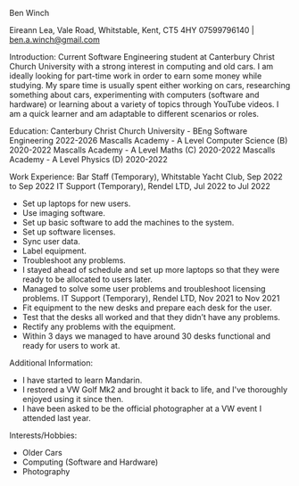 Ben Winch

Eireann Lea,
Vale Road,
Whitstable,
Kent,
CT5 4HY
07599796140 | ben.a.winch@gmail.com

Introduction:
Current Software Engineering student at Canterbury Christ Church University with a strong interest in computing and old cars. I am ideally looking for part-time work in order to earn some money while studying. My spare time is usually spent either working on cars, researching something about cars, experimenting with computers (software and hardware) or learning about a variety of topics through YouTube videos. I am a quick learner and am adaptable to different scenarios or roles.

Education:
Canterbury Christ Church University - BEng Software Engineering 2022-2026
Mascalls Academy - A Level Computer Science (B) 2020-2022
Mascalls Academy - A Level Maths (C) 2020-2022
Mascalls Academy - A Level Physics (D) 2020-2022

Work Experience:
Bar Staff (Temporary), Whitstable Yacht Club, Sep 2022 to Sep 2022
IT Support (Temporary), Rendel LTD, Jul 2022 to Jul 2022
* Set up laptops for new users.
* Use imaging software.
* Set up basic software to add the machines to the system.
* Set up software licenses.
* Sync user data.
* Label equipment.
* Troubleshoot any problems.
* I stayed ahead of schedule and set up more laptops so that they were ready to be allocated to users later.
* Managed to solve some user problems and troubleshoot licensing problems.
IT Support (Temporary), Rendel LTD, Nov 2021 to Nov 2021
* Fit equipment to the new desks and prepare each desk for the user.
* Test that the desks all worked and that they didn’t have any problems.
* Rectify any problems with the equipment.
* Within 3 days we managed to have around 30 desks functional and ready for users to work at.

Additional Information:
* I have started to learn Mandarin.
* I restored a VW Golf Mk2 and brought it back to life, and I've thoroughly enjoyed using it since then.
* I have been asked to be the official photographer at a VW event I attended last year.

Interests/Hobbies:
* Older Cars
* Computing (Software and Hardware)
* Photography

